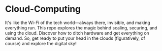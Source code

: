 # Cloud-Computing
It's like the Wi-Fi of the tech world—always there, invisible, and making everything run. This repo explores the magic behind scaling, securing, and using the cloud. Discover how to ditch hardware and get everything on demand. So, get ready to put your head in the clouds (figuratively, of course) and explore the digital sky!

